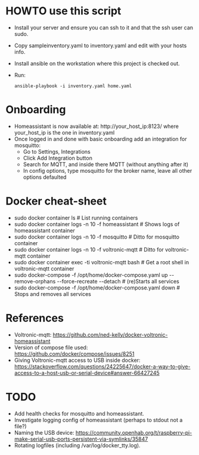 

# HOWTO use this script

- Install your server and ensure you can ssh to it and that the ssh user can sudo.
- Copy sampleinventory.yaml to inventory.yaml and edit with your hosts info.
- Install ansible on the workstation where this project is checked out.
- Run: 

      ansible-playbook -i inventory.yaml home.yaml

# Onboarding

- Homeassistant is now available at: http://your_host_ip:8123/  where your_host_ip is the one in inventory.yaml
- Once logged in and done with basic onboarding add an integration for mosquitto:
  - Go to Settings, Integrations
  - Click Add Integration button
  - Search for MQTT, and inside there MQTT (without anything after it)
  - In config options, type mosquitto for the broker name, leave all other options defaulted

# Docker cheat-sheet

- sudo docker container ls                           # List running containers
- sudo docker container logs -n 10 -f homeassistant  # Shows logs of homeassistant container
- sudo docker container logs -n 10 -f mosquitto      # Ditto for mosquitto container 
- sudo docker container logs -n 10 -f voltronic-mqtt # Ditto for voltronic-mqtt container
- sudo docker container exec -ti voltronic-mqtt bash # Get a root shell in voltronic-mqtt container
- sudo docker-compose -f /opt/home/docker-compose.yaml up --remove-orphans --force-recreate --detach   # (re)Starts all services
- sudo docker-compose -f /opt/home/docker-compose.yaml down                                            # Stops and removes all services


# References

- Voltronic-mqtt: https://github.com/ned-kelly/docker-voltronic-homeassistant
- Version of compose file used: https://github.com/docker/compose/issues/8251
- Giving Voltronic-mqtt access to USB inside docker: https://stackoverflow.com/questions/24225647/docker-a-way-to-give-access-to-a-host-usb-or-serial-device#answer-66427245

# TODO

- Add health checks for mosquitto and homeassistant.
- Investigate logging config of homeassistant (perhaps to stdout not a file?)
- Naming the USB device: https://community.openhab.org/t/raspberry-pi-make-serial-usb-ports-persistent-via-symlinks/35847
- Rotating logfiles (including /var/log/docker_tty.log).
